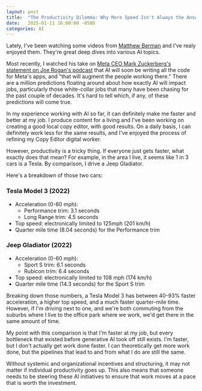 ```yaml
---
layout: post
title:  "The Productivity Dilemma: Why More Speed Isn't Always the Answer"
date:   2025-01-11 16:00:00 -0500
categories: AI
---
```


Lately, I've been watching some videos from <a href="https://www.youtube.com/@matthew_berman" target="_blank" rel="noopener noreferrer">Matthew Berman</a> and I've realy enjoyed them. They're great deep dives into various AI topics.

Most recently, I watched his take on <a href="https://youtu.be/USBW0ESLEK0?si=JN5gjcHPTi8xENFX" target="_blank" rel="noopener noreferrer">Meta CEO Mark Zuckerberg's statement on Joe Rogan's podcast</a> that AI will soon be writing all the code for Meta's apps, and "that will augment the people working there." There are a million predictions floating around about how exactly AI will impact jobs, particularly those white-collar jobs that many have been chasing for the past couple of decades. It's hard to tell which, if any, of these predictions will come true.

In my experience working with AI so far, it can definitely make me faster and better at my job. I produce content for a living and I've been working on creating a good local copy editor, with good results. On a daily basis, I can definitely work less for the same results, and I've enjoyed the process of refining my Copy Editor digital worker.

However, productivity is a tricky thing. If everyone just gets faster, what exactly does that mean? For example, in the area I live, it seems like 1 in 3 cars is a Tesla. By comparison, I drive a Jeep Gladiator.

Here's a breakdown of those two cars:

### Tesla Model 3 (2022)

- Acceleration (0-60 mph):
  - Performance trim: 3.1 seconds
  - Long Range trim: 4.5 seconds
- Top speed: electronically limited to 125mph (201 km/h)
- Quarter mile time (8.04 seconds) for the Performance trim

### Jeep Gladiator (2022)

- Acceleration (0-60 mph):
  - Sport S trim: 6.1 seconds
  - Rubicon trim: 6.4 seconds
- Top speed: electronically limited to 108 mph (174 km/h)
- Quarter mile time (14.3 seconds) for the Sport S trim

Breaking down those numbers, a Tesla Model 3 has between 40-93% faster acceleration, a higher top speed, and a much faster quarter-mile time. However, if I'm driving next to one, and we're both commuting from the suburbs where I live to the office park where we work, we'd get there in the same amount of time.

My point with this comparison is that I'm faster at my job, but every bottleneck that existed before generative AI took off still exists. I'm faster, but I don't actually get work done faster. I can theoretically get more work done, but the pipelines that lead to and from what I do are still the same.

Without systemic and organizational incentives and structuring, it may not matter if individual productivity goes up. This also means that someone needs to be steering these AI initiatives to ensure that work moves at a pace that is worth the investment.
